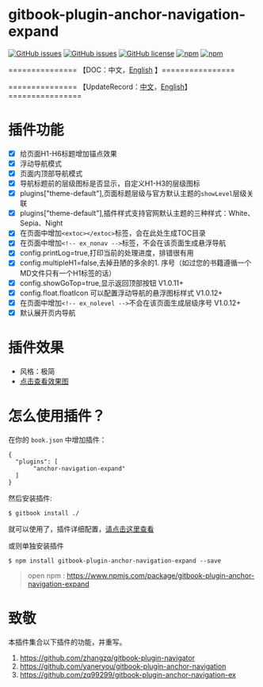 # gitbook-plugin-anchor-navigation-expand

[![GitHub issues](https://img.shields.io/github/issues/readilychen/gitbook-plugin-anchor-navigation-expand.svg)](https://github.com/readilychen/gitbook-plugin-anchor-navigation-expand/issues) [![GitHub issues](https://img.shields.io/github/issues-closed/readilychen/gitbook-plugin-anchor-navigation-expand.svg)](https://github.com/readilychen/gitbook-plugin-anchor-navigation-expand/issues?q=is%3Aissue+is%3Aclosed) [![GitHub license](https://img.shields.io/github/license/mashape/apistatus.svg)](https://raw.githubusercontent.com/readilychen/gitbook-plugin-anchor-navigation-expand/master/LICENSE) [![npm](https://img.shields.io/npm/v/gitbook-plugin-anchor-navigation-expand.svg)](https://www.npmjs.com/package/gitbook-plugin-anchor-navigation-expand) [![npm](https://img.shields.io/npm/dt/gitbook-plugin-anchor-navigation-expand.svg)](https://www.npmjs.com/package/gitbook-plugin-anchor-navigation-expand)



===============	【DOC：中文，[English](https://github.com/readilychen/gitbook-plugin-anchor-navigation-expand/blob/master/doc/README_EN.md) 】================

===============	【UpdateRecord：[中文](https://github.com/readilychen/gitbook-plugin-anchor-navigation-expand/blob/master/doc/updateRecord.md)，[English](https://github.com/readilychen/gitbook-plugin-anchor-navigation-expand/blob/master/doc/updateRecord-en.md)】================



# 插件功能
- [x] 给页面H1-H6标题增加锚点效果
- [x] 浮动导航模式
- [x] 页面内顶部导航模式
- [x] 导航标题前的层级图标是否显示，自定义H1-H3的层级图标
- [x] plugins["theme-default"],页面标题层级与官方默认主题的`showLevel`层级关联
- [x] plugins["theme-default"],插件样式支持官网默认主题的三种样式：White、Sepia、Night
- [x] 在页面中增加`<extoc></extoc>`标签，会在此处生成TOC目录
- [x] 在页面中增加`<!-- ex_nonav -->`标签，不会在该页面生成悬浮导航
- [x] config.printLog=true,打印当前的处理进度，排错很有用
- [x] config.multipleH1=false,去掉丑陋的多余的1. 序号（如过您的书籍遵循一个MD文件只有一个H1标签的话）
- [x] config.showGoTop=true,显示返回顶部按钮 V1.0.11+
- [x] config.float.floatIcon 可以配置浮动导航的悬浮图标样式  V1.0.12+
- [x] 在页面中增加`<!-- ex_nolevel -->`不会在该页面生成层级序号 V1.0.12+
- [x] 默认展开页内导航

# 插件效果
* 风格：极简
* [点击查看效果图](https://github.com/readilychen/gitbook-plugin-anchor-navigation-expand/blob/master/doc/effectScreenshot.md)


# 怎么使用插件？

在你的 `book.json` 中增加插件：

```
{
  "plugins": [
       "anchor-navigation-expand"
  ]
}
```
然后安装插件:

```
$ gitbook install ./
```

就可以使用了，插件详细配置，[请点击这里查看](https://github.com/readilychen/gitbook-plugin-anchor-navigation-expand/blob/master/doc/config.md)


或则单独安装插件

```
$ npm install gitbook-plugin-anchor-navigation-expand --save
```

>open npm : https://www.npmjs.com/package/gitbook-plugin-anchor-navigation-expand


# 致敬
本插件集合以下插件的功能，并重写。

1. https://github.com/zhangzq/gitbook-plugin-navigator
2. https://github.com/yaneryou/gitbook-plugin-anchor-navigation
3. https://github.com/zq99299/gitbook-plugin-anchor-navigation-ex

